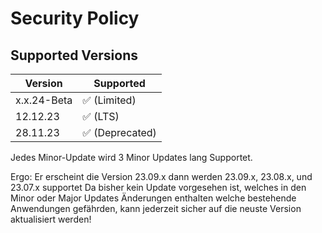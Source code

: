 # Security Policy

## Supported Versions

| Version   | Supported          |
| --------- | ------------------ |
| x.x.24-Beta  | :white_check_mark: (Limited) |
| 12.12.23  | :white_check_mark: (LTS)|
| 28.11.23  | :white_check_mark: (Deprecated)|

Jedes Minor-Update wird 3 Minor Updates lang Supportet.

Ergo:
Er erscheint die Version 23.09.x dann werden 23.09.x, 23.08.x, und 23.07.x supportet
Da bisher kein Update vorgesehen ist, welches in den Minor oder Major Updates Änderungen enthalten welche bestehende Anwendungen gefährden, kann jederzeit sicher auf die neuste Version aktualisiert werden!
